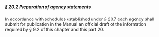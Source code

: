 ##### § 20.2 Preparation of agency statements. #####

In accordance with schedules established under § 20.7 each agency shall submit for publication in the Manual an official draft of the information required by § 9.2 of this chapter and this part 20.